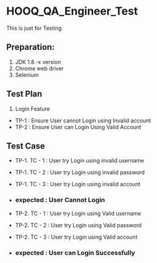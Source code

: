 # HOOQ_QA_Engineer_Test
This is just for Testing

## Preparation:
1. JDK 1.8.-x version
2. Chrome web driver
3. Selenium

## Test Plan
1. Login Feature
* TP-1 : Ensure User cannot Login using Invalid account
* TP-2 : Ensure User can Login Using Valid Account
 
## Test Case
* TP-1. TC - 1 : User try Login using invalid username
* TP-1. TC - 2 : User try Login using invalid password
* TP-1. TC - 3 : User try Login using invalid account
* ### expected : User Cannot Login
  
 * TP-2. TC - 1 : User try Login using Valid username
 * TP-2. TC - 2 : User try Login using Valid password
 * TP-2. TC - 3 : User try Login using Valid account
 * ### expected : User can Login Successfully

